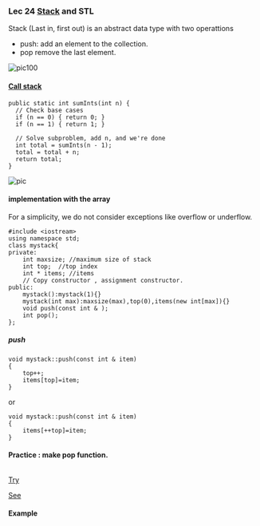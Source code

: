 ### Lec 24 [Stack](http://en.wikipedia.org/wiki/Stack_%28abstract_data_type%29) and STL
Stack (Last in, first out) is an abstract data type with two operattions

  - push: add an element to the collection.
  - pop remove the last element.

![pic100](http://upload.wikimedia.org/wikipedia/commons/2/29/Data_stack.svg)
#### [Call stack](http://faculty.ycp.edu/~dhovemey/fall2012/cs201/notes/recursion.html)
```
public static int sumInts(int n) {
  // Check base cases
  if (n == 0) { return 0; }
  if (n == 1) { return 1; }

  // Solve subproblem, add n, and we're done
  int total = sumInts(n - 1);
  total = total + n;
  return total;
}
```
![pic](http://faculty.ycp.edu/~dhovemey/fall2012/cs201/notes/figures/callStackRecursion.png)
#### implementation with the array
For a simplicity, we do not consider exceptions like overflow or underflow.
```
#include <iostream>
using namespace std;
class mystack{
private:
    int maxsize; //maximum size of stack
    int top;  //top index
    int * items; //items
    // Copy constructor , assignment constructor.
public:
    mystack():mystack(1){}
    mystack(int max):maxsize(max),top(0),items(new int[max]){}
    void push(const int & );
    int pop();
};
```

##### push
```
void mystack::push(const int & item)
{
    top++;
    items[top]=item;
}
```
or
```
void mystack::push(const int & item)
{
    items[++top]=item;
}
```
#### Practice : make pop function.
```

```
[Try](http://cpp.sh/8emf)

[See](http://cpp.sh/64rp)

#### Example
